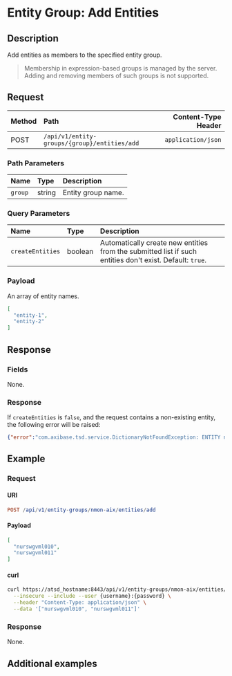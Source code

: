 # Entity Group: Add Entities

## Description

Add entities as members to the specified entity group.

> Membership in expression-based groups is managed by the server. Adding and removing members of such groups is not supported.

## Request

| **Method** | **Path** | **Content-Type Header**|
|:---|:---|---:|
| POST | `/api/v1/entity-groups/{group}/entities/add` | `application/json` |

### Path Parameters

|**Name**|**Type**|**Description**|
|:---|:---|:---|
| `group` |string|Entity group name.|

### Query Parameters

|**Name**|**Type**|**Description**|
|:---|:---|:---|
| `createEntities` | boolean | Automatically create new entities from the submitted list if such entities don't exist. Default: `true`. |

### Payload

An array of entity names.

```json
[
  "entity-1",
  "entity-2"
]
```

## Response

### Fields

None.

### Response

If `createEntities` is `false`, and the request contains a non-existing entity, the following error will be raised:

```json
{"error":"com.axibase.tsd.service.DictionaryNotFoundException: ENTITY not found for name: 'e-111'"}
```

## Example

### Request

#### URI

```elm
POST /api/v1/entity-groups/nmon-aix/entities/add
```

#### Payload

```json
[
  "nurswgvml010",
  "nurswgvml011"
]
```

#### curl

```bash
curl https://atsd_hostname:8443/api/v1/entity-groups/nmon-aix/entities/add \
  --insecure --include --user {username}:{password} \
  --header "Content-Type: application/json" \
  --data '["nurswgvml010", "nurswgvml011"]'
```

### Response

None.

## Additional examples
